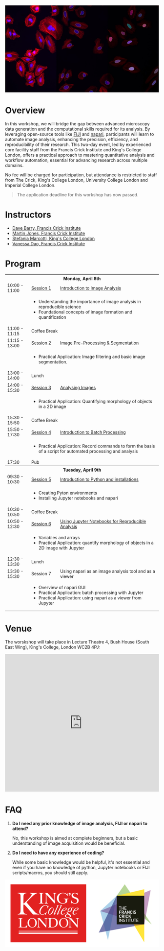 ![Banner](./Resources/RMS-DAIM_Workshop_Banner_Image.jpg)

# Overview

In this workshop, we will bridge the gap between advanced microscopy data generation and the computational skills required for its analysis. By leveraging open-source tools like [FIJI](https://fiji.sc) and [napari](https://napari.org), participants will learn to automate image analysis, enhancing the precision, efficiency, and reproducibility of their research. This two-day event, led by experienced core facility staff from the Francis Crick Institute and King's College London, offers a practical approach to mastering quantitative analysis and workflow automation, essential for advancing research across multiple domains.

No fee will be charged for participation, but attendance is restricted to staff from The Crick, King's College London, University College London and Imperial College London.

> The application deadline for this workshop has now passed.

# Instructors
* [Dave Barry, Francis Crick Institute](https://www.crick.ac.uk/research/find-a-researcher/david-barry)
* [Martin Jones, Francis Crick Institute](https://www.crick.ac.uk/research/find-a-researcher/martin-jones)
* [Stefania Marcotti, King's College London](https://www.kcl.ac.uk/people/stefania-marcotti)
* [Vanessa Dao, Francis Crick Institute](https://www.crick.ac.uk/research/find-a-researcher/vanessa-dao)

# Program

<table>
    <tbody>
        <tr>
            <th colspan=3>Monday, April 8th</th>
        </tr>
        <tr>
            <td>10:00 - 11:00</td>
			<td><a href="https://docs.google.com/presentation/d/14rFTI_36FiS6uMTFhOj12K8n2JLP0Ozx_Hb9OohTD8o/edit?usp=sharing">Session 1</a></td>
            <td><a href="https://docs.google.com/presentation/d/14rFTI_36FiS6uMTFhOj12K8n2JLP0Ozx_Hb9OohTD8o/edit?usp=sharing">Introduction to Image Analysis</a></td>
        </tr>
        <tr>
            <td></td>
            <td colspan=3>
                <ul>
                    <li>Understanding the importance of image analysis in reproducible science</li>
                    <li>Foundational concepts of image formation and quantification</li>
                </ul>
            </td>
        </tr>
        <tr>
            <td>11:00 - 11:15</td>
            <td colspan=2>Coffee Break</td>
        </tr>
       <tr>
            <td>11:15 - 13:00</td>
			<td><a href="https://docs.google.com/presentation/d/1tOAc9vLiFgEtMHrboyywG2ZZgw7ovEdMVM37h9fNiuE/edit?usp=sharing">Session 2</a></td>
            <td><a href="https://docs.google.com/presentation/d/1tOAc9vLiFgEtMHrboyywG2ZZgw7ovEdMVM37h9fNiuE/edit?usp=sharing">Image Pre-Processing & Segmentation</a></td>
        </tr>
        <tr>
            <td></td>
            <td colspan=3>
                <ul>
                    <li>Practical Application: Image filtering and basic image segmentation.</li>
                </ul>
            </td>
        </tr>
	<tr>
            <td>13:00 - 14:00</td>
            <td colspan=2>Lunch</td>
        </tr>
	<tr>
            <td>14:00 - 15:30</td> 
	    <td><a href="https://docs.google.com/presentation/d/1jZB87LbvVeIhEhGfahTZkpSlOA7httCLci6v8MvNIPw/edit?usp=sharing">Session 3</a></td>
            <td><a href="https://docs.google.com/presentation/d/1jZB87LbvVeIhEhGfahTZkpSlOA7httCLci6v8MvNIPw/edit?usp=sharing">Analysing Images</a></td>
        </tr>
        <tr>
            <td></td>
            <td colspan=3>
                <ul>
                    <li>Practical Application: Quantifying morphology of objects in a 2D image</li>
                </ul>
            </td>
        </tr>
	<tr>
            <td>15:30 - 15:50</td>
            <td colspan=2>Coffee Break</td>
        </tr>
	<tr>
            <td>15:50 - 17:30</td> 
	    <td><a href="https://docs.google.com/presentation/d/1ZYchnWHYEyAjeDNridXgLME398FsrJRPfCJmeBJJbvk/edit?usp=sharing">Session 4</a></td>
            <td><a href="https://docs.google.com/presentation/d/1ZYchnWHYEyAjeDNridXgLME398FsrJRPfCJmeBJJbvk/edit?usp=sharing">Introduction to Batch Processing</a></td>
        </tr>
        <tr>
            <td></td>
            <td colspan=3>
                <ul>
                    <li>Practical Application: Record commands to form the basis of a script for automated processing and analysis</li>
                </ul>
            </td>
        </tr>
	<tr>
            <td>17:30</td>
            <td colspan=2>Pub</td>
        </tr>
	<tr>
            <th colspan=3>Tuesday, April 9th</th>
        </tr>
        <tr>
            <td>09:30 - 10:30</td>
	    <td><a href="https://docs.google.com/presentation/d/1tZrQ_Fh0yRKLIcUq360AWxDV7H9vvMLF8n29NewDyy8/edit?usp=sharing">Session 5</a></td>
            <td><a href="https://docs.google.com/presentation/d/1tZrQ_Fh0yRKLIcUq360AWxDV7H9vvMLF8n29NewDyy8/edit?usp=sharing">Introduction to Python and installations</a></td>
        </tr>
        <tr>
            <td></td>
            <td colspan=3>
                <ul>
                    <li>Creating Pyton environments</li>
                    <li>Installing Jupyter notebooks and napari</li>
                </ul>
            </td>
        </tr>
        <tr>
            <td>10:30 - 10:50</td>
            <td colspan=2>Coffee Break</td>
        </tr>
       <tr>
            <td>10:50 - 12:30</td>
	    <td><a href="https://docs.google.com/presentation/d/1ghB88dNFzSSkx9jIqTZSMl7P6i-z16qg0y8drCSgSAc/edit?usp=sharing">Session 6</a></td>
            <td><a href="https://docs.google.com/presentation/d/1ghB88dNFzSSkx9jIqTZSMl7P6i-z16qg0y8drCSgSAc/edit?usp=sharing">Using Jupyter Notebooks for Reproducible Analysis</a></td>
        </tr>
        <tr>
            <td></td>
            <td colspan=3>
                <ul>
                    <li>Variables and arrays</li>
		            <li>Practical Application: quantify morphology of objects in a 2D image with Jupyter</li>
                </ul>
            </td>
        </tr>
	<tr>
            <td>12:30 - 13:30</td>
            <td colspan=2>Lunch</td>
        </tr>
	<tr>
            <td>13:30 - 15:30</td>
	    <td>Session 7</td>
            <td>Using napari as an image analysis tool and as a viewer</td>
        </tr>
        <tr>
            <td></td>
            <td colspan=3>
                <ul>
                    <li>Overview of napari GUI</li>
		            <li>Practical Application: batch processing with Jupyter</li>
                    <li>Practical Application: using napari as a viewer from Jupyter</li>
                </ul>
            </td>
        </tr>
    </tbody>
</table>

# Venue

The worskshop will take place in Lecture Theatre 4, Bush House (South East Wing), King's College, London WC2B 4PJ:

<iframe src="https://www.google.com/maps/embed?pb=!1m18!1m12!1m3!1d268.6444210385986!2d-0.11638704814937834!3d51.51262409625885!2m3!1f0!2f0!3f0!3m2!1i1024!2i768!4f13.1!3m3!1m2!1s0x487604b577041ded%3A0x10e0061ffb82ba06!2sBush%20House%20South%20East%20Wing%2C%20King&#39;s%20College%20London!5e0!3m2!1sen!2suk!4v1712514676641!5m2!1sen!2suk" width="100%" height="450" style="border:0;" allowfullscreen="" loading="lazy" referrerpolicy="no-referrer-when-downgrade"></iframe>

# FAQ

1. **Do I need any prior knowledge of image analysis, FIJI or napari to attend?**

    No, this workshop is aimed at complete beginners, but a basic understanding of image acquisition would be beneficial.

2. **Do I need to have any experience of coding?**

    While some basic knowledge would be helpful, it's not essential and even if you have no knowledge of python, Jupyter notebooks or FIJI scripts/macros, you should still apply.

![Logos](./Resources/Combined_Logos.png)
